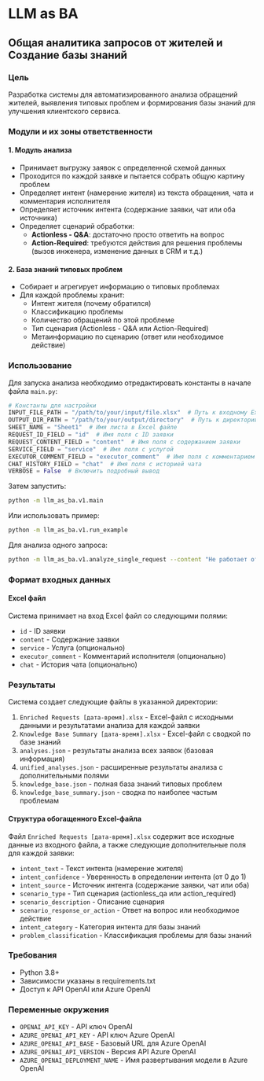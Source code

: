 # LLM as BA

## Общая аналитика запросов от жителей и Создание базы знаний

### Цель

Разработка системы для автоматизированного анализа обращений жителей, выявления типовых проблем и формирования базы знаний для улучшения клиентского сервиса.

### Модули и их зоны ответственности

#### 1. Модуль анализа

-   Принимает выгрузку заявок с определенной схемой данных
-   Проходится по каждой заявке и пытается собрать общую картину проблем
-   Определяет интент (намерение жителя) из текста обращения, чата и комментария исполнителя
-   Определяет источник интента (содержание заявки, чат или оба источника)
-   Определяет сценарий обработки:
    -   **Actionless - Q&A**: достаточно просто ответить на вопрос
    -   **Action-Required**: требуются действия для решения проблемы (вызов инженера, изменение данных в CRM и т.д.)

#### 2. База знаний типовых проблем

-   Собирает и агрегирует информацию о типовых проблемах
-   Для каждой проблемы хранит:
    -   Интент жителя (почему обратился)
    -   Классификацию проблемы
    -   Количество обращений по этой проблеме
    -   Тип сценария (Actionless - Q&A или Action-Required)
    -   Метаинформацию по сценарию (ответ или необходимое действие)

### Использование

Для запуска анализа необходимо отредактировать константы в начале файла `main.py`:

```python
# Константы для настройки
INPUT_FILE_PATH = "/path/to/your/input/file.xlsx"  # Путь к входному Excel файлу
OUTPUT_DIR_PATH = "/path/to/your/output/directory"  # Путь к директории для результатов
SHEET_NAME = "Sheet1"  # Имя листа в Excel файле
REQUEST_ID_FIELD = "id"  # Имя поля с ID заявки
REQUEST_CONTENT_FIELD = "content"  # Имя поля с содержанием заявки
SERVICE_FIELD = "service"  # Имя поля с услугой
EXECUTOR_COMMENT_FIELD = "executor_comment"  # Имя поля с комментарием исполнителя
CHAT_HISTORY_FIELD = "chat"  # Имя поля с историей чата
VERBOSE = False  # Включить подробный вывод
```

Затем запустить:

```bash
python -m llm_as_ba.v1.main
```

Или использовать пример:

```bash
python -m llm_as_ba.v1.run_example
```

Для анализа одного запроса:

```bash
python -m llm_as_ba.v1.analyze_single_request --content "Не работает отопление в квартире" --service "ЖКХ" --executor-comment "Отправлен специалист" --chat "Житель: Когда починят? Оператор: Скоро"
```

### Формат входных данных

#### Excel файл

Система принимает на вход Excel файл со следующими полями:

-   `id` - ID заявки
-   `content` - Содержание заявки
-   `service` - Услуга (опционально)
-   `executor_comment` - Комментарий исполнителя (опционально)
-   `chat` - История чата (опционально)

### Результаты

Система создает следующие файлы в указанной директории:

1. `Enriched Requests [дата-время].xlsx` - Excel-файл с исходными данными и результатами анализа для каждой заявки
2. `Knowledge Base Summary [дата-время].xlsx` - Excel-файл с сводкой по базе знаний
3. `analyses.json` - результаты анализа всех заявок (базовая информация)
4. `unified_analyses.json` - расширенные результаты анализа с дополнительными полями
5. `knowledge_base.json` - полная база знаний типовых проблем
6. `knowledge_base_summary.json` - сводка по наиболее частым проблемам

#### Структура обогащенного Excel-файла

Файл `Enriched Requests [дата-время].xlsx` содержит все исходные данные из входного файла, а также следующие дополнительные поля для каждой заявки:

-   `intent_text` - Текст интента (намерение жителя)
-   `intent_confidence` - Уверенность в определении интента (от 0 до 1)
-   `intent_source` - Источник интента (содержание заявки, чат или оба)
-   `scenario_type` - Тип сценария (actionless_qa или action_required)
-   `scenario_description` - Описание сценария
-   `scenario_response_or_action` - Ответ на вопрос или необходимое действие
-   `intent_category` - Категория интента для базы знаний
-   `problem_classification` - Классификация проблемы для базы знаний

### Требования

-   Python 3.8+
-   Зависимости указаны в requirements.txt
-   Доступ к API OpenAI или Azure OpenAI

### Переменные окружения

-   `OPENAI_API_KEY` - API ключ OpenAI
-   `AZURE_OPENAI_API_KEY` - API ключ Azure OpenAI
-   `AZURE_OPENAI_API_BASE` - Базовый URL для Azure OpenAI
-   `AZURE_OPENAI_API_VERSION` - Версия API Azure OpenAI
-   `AZURE_OPENAI_DEPLOYMENT_NAME` - Имя развертывания модели в Azure OpenAI
